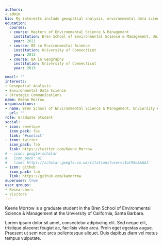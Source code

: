 ```yaml
---
authors:
- admin
bio: My interests include geospatial analysis, environmental data science, and strategic communication.
education:
  courses:
  - course: Masters of Environmental Science & Management
    institution: Bren School of Environmental Science & Management, University of California, Santa Barbara
    year: 2021
  - course: BS in Environmental Science
    institution: University of Connecticut
    year: 2013
  - course: BA in Geography
    institution: University of Connecticut
    year: 2013

email: ""
interests:
- Gesopatial Analysis
- Environmental Data Science
- Strategic Communications
name: Keene Morrow
organizations:
- name: Bren School of Environmental Science & Management, Unviersity of California, Santa Barbara
  url: ""
role: Graduate Student
social:
- icon: envelope
  icon_pack: fas
  link: '#contact'
- icon: twitter
  icon_pack: fab
  link: https://twitter.com/Keene_Morrow
# - icon: google-scholar
#   icon_pack: ai
#   link: https://scholar.google.co.uk/citations?user=sIwtMXoAAAAJ
- icon: github
  icon_pack: fab
  link: https://github.com/kamorrow
superuser: true
user_groups:
- Researchers
- Visitors
---
```


Keene Morrow is a graduate student in the Bren School of Environmental Science & Management at the Unviersity of California, Santa Barbara.

Lorem ipsum dolor sit amet, consectetur adipiscing elit. Sed neque elit, tristique placerat feugiat ac, facilisis vitae arcu. Proin eget egestas augue. Praesent ut sem nec arcu pellentesque aliquet. Duis dapibus diam vel metus tempus vulputate.

